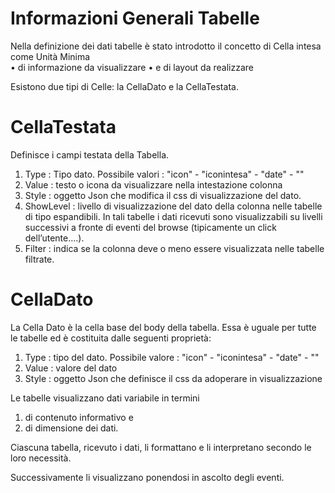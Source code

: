Informazioni Generali Tabelle
=============================

Nella definizione dei dati tabelle è stato introdotto il concetto di Cella intesa come Unità Minima  
•	di informazione da visualizzare 
•	e di layout da realizzare

Esistono due tipi di Celle: la CellaDato e la CellaTestata.

CellaTestata
============

Definisce i campi testata della Tabella.
 
1.	Type    	:   Tipo dato. Possibile valori : "icon" - "iconintesa" - "date" - "" 
2.	Value 	    :   testo o icona da visualizzare nella intestazione colonna
3.	Style 	    :   oggetto Json che modifica il css di visualizzazione del dato. 
4.	ShowLevel   :   livello di visualizzazione del dato della colonna nelle tabelle 
                    di tipo espandibili. 
                    In tali tabelle i dati ricevuti sono visualizzabili su livelli
                    successivi a fronte di eventi del browse (tipicamente un click    
                    dell’utente….). 
5.	Filter      :   indica se la colonna deve o meno essere visualizzata nelle 
                    tabelle filtrate. 

CellaDato
=========

La Cella Dato è la cella base del body della tabella. 
Essa è uguale per tutte le tabelle ed è costituita dalle seguenti proprietà:

1.	Type    : tipo del dato. Possibile valore : "icon" - "iconintesa" - "date" - "" 
2.	Value   : valore del dato
3.	Style   : oggetto Json che definisce il css da adoperare in visualizzazione


Le tabelle visualizzano dati variabile in termini
 
1.	di contenuto informativo e  
2.	di dimensione dei dati.

Ciascuna tabella, ricevuto i dati, li formattano e li interpretano secondo le loro necessità.

Successivamente li visualizzano ponendosi in ascolto degli eventi.